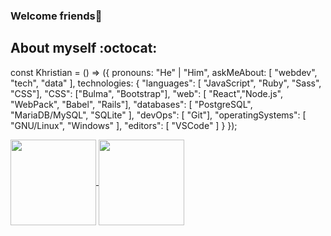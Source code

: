 ### Welcome friends👋

## About myself :octocat:
const Khristian = () => ({
  pronouns: "He" | "Him",
  askMeAbout: [
    "webdev", "tech", "data"
  ],
  technologies: {
    "languages": [ "JavaScript", "Ruby", "Sass", "CSS"],
    "CSS": ["Bulma", "Bootstrap"],
    "web": [ "React","Node.js", "WebPack", "Babel", "Rails"],
    "databases": [ "PostgreSQL", "MariaDB/MySQL", "SQLite" ],
    "devOps": [ "Git"],
    "operatingSystems": [ "GNU/Linux", "Windows" ],
    "editors": [ "VSCode" ]
  }
});
<p>
<a href="(https://github.com/anuraghazra/github-readme-stats)">
  <img align="center" height="137px" src="https://github-readme-stats.vercel.app/api?username=karmaester&show_icons=true&bg_color=fbfaf9&hide_title=true&hide_border=true&line_height=21" style="max-width:100%;"  />
  <img align="center" height="137px" src="https://github-readme-stats.vercel.app/api/top-langs/?username=karmaester&layout=compact&bg_color=fbfaf9&hide_title=true&hide_border=true&" style="max-width:100%;"  />
</a>
 </p>
<!--
**karmaester/karmaester** is a ✨ _special_ ✨ repository because its `README.md` (this file) appears on your GitHub profile.

Here are some ideas to get you started:

- 🔭 I’m currently working on ...
- 🌱 I’m currently learning ...
- 👯 I’m looking to collaborate on ...
- 🤔 I’m looking for help with ...
- 💬 Ask me about ...
- 📫 How to reach me: ...
- 😄 Pronouns: ...
- ⚡ Fun fact: ...
-->
